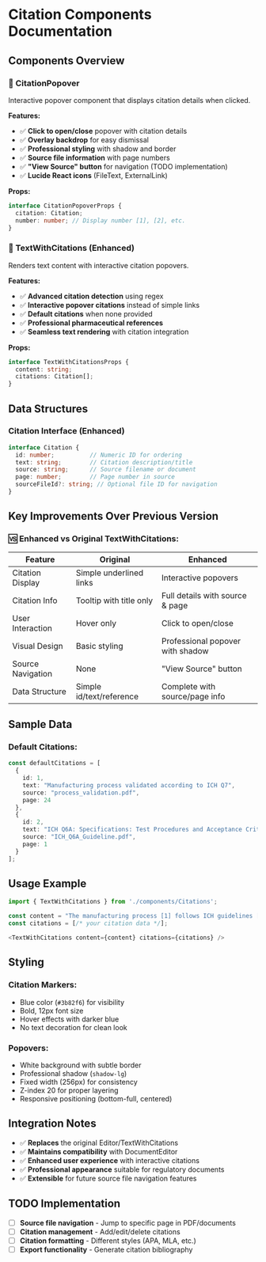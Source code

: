 # Citation Components Documentation

## Components Overview

### 🔗 CitationPopover
Interactive popover component that displays citation details when clicked.

**Features:**
- ✅ **Click to open/close** popover with citation details
- ✅ **Overlay backdrop** for easy dismissal
- ✅ **Professional styling** with shadow and border
- ✅ **Source file information** with page numbers
- ✅ **"View Source" button** for navigation (TODO implementation)
- ✅ **Lucide React icons** (FileText, ExternalLink)

**Props:**
```typescript
interface CitationPopoverProps {
  citation: Citation;
  number: number; // Display number [1], [2], etc.
}
```

### 📝 TextWithCitations (Enhanced)
Renders text content with interactive citation popovers.

**Features:**
- ✅ **Advanced citation detection** using regex
- ✅ **Interactive popover citations** instead of simple links
- ✅ **Default citations** when none provided
- ✅ **Professional pharmaceutical references**
- ✅ **Seamless text rendering** with citation integration

**Props:**
```typescript
interface TextWithCitationsProps {
  content: string;
  citations: Citation[];
}
```

## Data Structures

### Citation Interface (Enhanced)
```typescript
interface Citation {
  id: number;          // Numeric ID for ordering
  text: string;        // Citation description/title
  source: string;      // Source filename or document
  page: number;        // Page number in source
  sourceFileId?: string; // Optional file ID for navigation
}
```

## Key Improvements Over Previous Version

### 🆚 **Enhanced vs Original TextWithCitations:**

| Feature | Original | Enhanced |
|---------|----------|----------|
| Citation Display | Simple underlined links | Interactive popovers |
| Citation Info | Tooltip with title only | Full details with source & page |
| User Interaction | Hover only | Click to open/close |
| Visual Design | Basic styling | Professional popover with shadow |
| Source Navigation | None | "View Source" button |
| Data Structure | Simple id/text/reference | Complete with source/page info |

## Sample Data

### Default Citations:
```typescript
const defaultCitations = [
  {
    id: 1,
    text: "Manufacturing process validated according to ICH Q7",
    source: "process_validation.pdf",
    page: 24
  },
  {
    id: 2,
    text: "ICH Q6A: Specifications: Test Procedures and Acceptance Criteria",
    source: "ICH_Q6A_Guideline.pdf",
    page: 1
  }
];
```

## Usage Example

```typescript
import { TextWithCitations } from './components/Citations';

const content = "The manufacturing process [1] follows ICH guidelines [2].";
const citations = [/* your citation data */];

<TextWithCitations content={content} citations={citations} />
```

## Styling

### Citation Markers:
- Blue color (`#3b82f6`) for visibility
- Bold, 12px font size
- Hover effects with darker blue
- No text decoration for clean look

### Popovers:
- White background with subtle border
- Professional shadow (`shadow-lg`)
- Fixed width (256px) for consistency
- Z-index 20 for proper layering
- Responsive positioning (bottom-full, centered)

## Integration Notes

- ✅ **Replaces** the original Editor/TextWithCitations
- ✅ **Maintains compatibility** with DocumentEditor
- ✅ **Enhanced user experience** with interactive citations
- ✅ **Professional appearance** suitable for regulatory documents
- ✅ **Extensible** for future source file navigation features

## TODO Implementation

- [ ] **Source file navigation** - Jump to specific page in PDF/documents
- [ ] **Citation management** - Add/edit/delete citations
- [ ] **Citation formatting** - Different styles (APA, MLA, etc.)
- [ ] **Export functionality** - Generate citation bibliography
